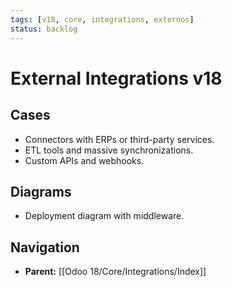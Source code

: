 ```yaml
---
tags: [v18, core, integrations, externos]
status: backlog
---
```

# External Integrations v18

## Cases
- Connectors with ERPs or third-party services.
- ETL tools and massive synchronizations.
- Custom APIs and webhooks.

## Diagrams
- Deployment diagram with middleware.






## Navigation
- **Parent:** [[Odoo 18/Core/Integrations/Index]]
